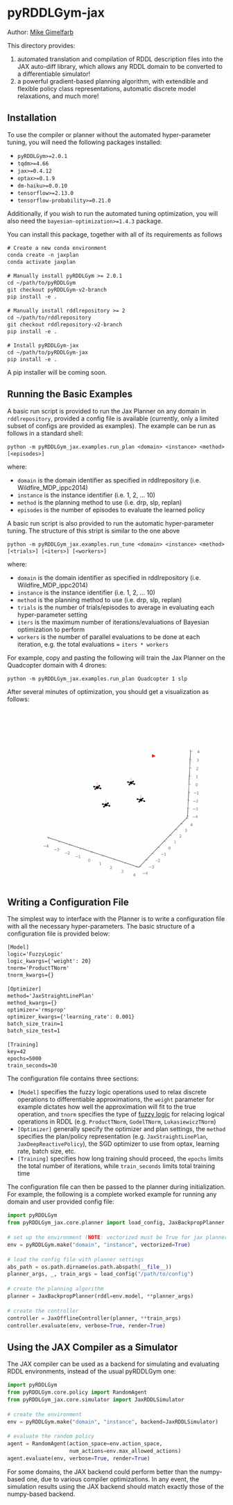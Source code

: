 # pyRDDLGym-jax

Author: [Mike Gimelfarb](https://mike-gimelfarb.github.io)

This directory provides:
1. automated translation and compilation of RDDL description files into the JAX auto-diff library, which allows any RDDL domain to be converted to a differentiable simulator!
2. a powerful gradient-based planning algorithm, with extendible and flexible policy class representations, automatic discrete model relaxations, and much more!

## Installation

To use the compiler or planner without the automated hyper-parameter tuning, you will need the following packages installed: 
- ``pyRDDLGym>=2.0.1``
- ``tqdm>=4.66``
- ``jax>=0.4.12``
- ``optax>=0.1.9``
- ``dm-haiku>=0.0.10``
- ``tensorflow>=2.13.0``
- ``tensorflow-probability>=0.21.0``

Additionally, if you wish to run the automated tuning optimization, you will also need the ``bayesian-optimization>=1.4.3`` package.

You can install this package, together with all of its requirements as follows

```console
# Create a new conda environment
conda create -n jaxplan
conda activate jaxplan

# Manually install pyRDDLGym >= 2.0.1
cd ~/path/to/pyRDDLGym
git checkout pyRDDLGym-v2-branch
pip install -e .

# Manually install rddlrepository >= 2
cd ~/path/to/rddlrepository
git checkout rddlrepository-v2-branch
pip install -e .

# Install pyRDDLGym-jax
cd ~/path/to/pyRDDLGym-jax
pip install -e .
```

A pip installer will be coming soon.

## Running the Basic Examples

A basic run script is provided to run the Jax Planner on any domain in ``rddlrepository``, provided a config file is available (currently, only a limited subset of configs are provided as examples).
The example can be run as follows in a standard shell:

```console
python -m pyRDDLGym_jax.examples.run_plan <domain> <instance> <method> [<episodes>]
```

where:
- ``domain`` is the domain identifier as specified in rddlrepository (i.e. Wildfire_MDP_ippc2014)
- ``instance`` is the instance identifier (i.e. 1, 2, ... 10)
- ``method`` is the planning method to use (i.e. drp, slp, replan)
- ``episodes`` is the number of episodes to evaluate the learned policy

A basic run script is also provided to run the automatic hyper-parameter tuning. The structure of this stript is similar to the one above

```console
python -m pyRDDLGym_jax.examples.run_tune <domain> <instance> <method> [<trials>] [<iters>] [<workers>]
```

where:
- ``domain`` is the domain identifier as specified in rddlrepository (i.e. Wildfire_MDP_ippc2014)
- ``instance`` is the instance identifier (i.e. 1, 2, ... 10)
- ``method`` is the planning method to use (i.e. drp, slp, replan)
- ``trials`` is the number of trials/episodes to average in evaluating each hyper-parameter setting
- ``iters`` is the maximum number of iterations/evaluations of Bayesian optimization to perform
- ``workers`` is the number of parallel evaluations to be done at each iteration, e.g. the total evaluations = ``iters * workers``

For example, copy and pasting the following will train the Jax Planner on the Quadcopter domain with 4 drones:

```console
python -m pyRDDLGym_jax.examples.run_plan Quadcopter 1 slp
```

After several minutes of optimization, you should get a visualization as follows:

<p align="center">
<img src="Images/quadcopter.gif" width="400" height="400" margin=1/>
</p>

## Writing a Configuration File

The simplest way to interface with the Planner is to write a configuration file with all the necessary hyper-parameters.
The basic structure of a configuration file is provided below:

```
[Model]
logic='FuzzyLogic'
logic_kwargs={'weight': 20}
tnorm='ProductTNorm'
tnorm_kwargs={}

[Optimizer]
method='JaxStraightLinePlan'
method_kwargs={}
optimizer='rmsprop'
optimizer_kwargs={'learning_rate': 0.001}
batch_size_train=1
batch_size_test=1

[Training]
key=42
epochs=5000
train_seconds=30
```

The configuration file contains three sections:
- ``[Model]`` specifies the fuzzy logic operations used to relax discrete operations to differentiable approximations, the ``weight`` parameter for example dictates how well the approximation will fit to the true operation,
and ``tnorm`` specifies the type of [fuzzy logic](https://en.wikipedia.org/wiki/T-norm_fuzzy_logics) for relacing logical operations in RDDL (e.g. ``ProductTNorm``, ``GodelTNorm``, ``LukasiewiczTNorm``)
- ``[Optimizer]`` generally specify the optimizer and plan settings, the ``method`` specifies the plan/policy representation (e.g. ``JaxStraightLinePlan``, ``JaxDeepReactivePolicy``), the SGD optimizer to use from optax, learning rate, batch size, etc.
- ``[Training]`` specifies how long training should proceed, the ``epochs`` limits the total number of iterations, while ``train_seconds`` limits total training time

The configuration file can then be passed to the planner during initialization. For example, the following is a complete worked example for running any domain and user provided config file:

```python
import pyRDDLGym
from pyRDDLGym_jax.core.planner import load_config, JaxBackpropPlanner, JaxOfflineController

# set up the environment (NOTE: vectorized must be True for jax planner)
env = pyRDDLGym.make("domain", "instance", vectorized=True)
    
# load the config file with planner settings
abs_path = os.path.dirname(os.path.abspath(__file__))
planner_args, _, train_args = load_config("/path/to/config")
    
# create the planning algorithm
planner = JaxBackpropPlanner(rddl=env.model, **planner_args)
    
# create the controller   
controller = JaxOfflineController(planner, **train_args)
controller.evaluate(env, verbose=True, render=True)
```

## Using the JAX Compiler as a Simulator

The JAX compiler can be used as a backend for simulating and evaluating RDDL environments, instead of the usual pyRDDLGym one:

```python
import pyRDDLGym
from pyRDDLGym.core.policy import RandomAgent
from pyRDDLGym_jax.core.simulator import JaxRDDLSimulator

# create the environment
env = pyRDDLGym.make("domain", "instance", backend=JaxRDDLSimulator)

# evaluate the random policy
agent = RandomAgent(action_space=env.action_space,
                    num_actions=env.max_allowed_actions)
agent.evaluate(env, verbose=True, render=True)
```

For some domains, the JAX backend could perform better than the numpy-based one, due to various compiler optimizations. 
In any event, the simulation results using the JAX backend should match exactly those of the numpy-based backend.

